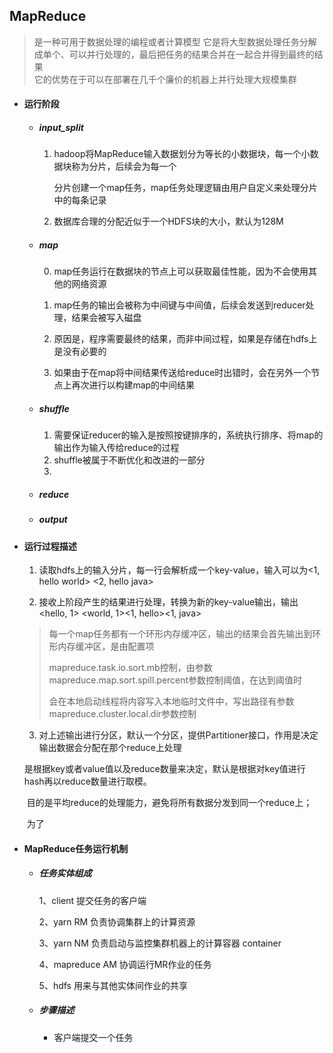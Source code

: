 ## MapReduce
> 是一种可用于数据处理的编程或者计算模型 
> 它是将大型数据处理任务分解成单个、可以并行处理的，最后把任务的结果合并在一起合并得到最终的结果  
> 它的优势在于可以在部署在几千个廉价的机器上并行处理大规模集群  
- #### 运行阶段
  
  - ##### input_split
    
    1. hadoop将MapReduce输入数据划分为等长的小数据块，每一个小数据块称为分片，后续会为每一个
    
       分片创建一个map任务，map任务处理逻辑由用户自定义来处理分片中的每条记录
    
    2. 数据库合理的分配近似于一个HDFS块的大小，默认为128M  
    
  - ##### map  
    
    0. map任务运行在数据块的节点上可以获取最佳性能，因为不会使用其他的网络资源
    
    1. map任务的输出会被称为中间键与中间值，后续会发送到reducer处理，结果会被写入磁盘
    2. 原因是，程序需要最终的结果，而非中间过程，如果是存储在hdfs上是没有必要的
    3. 如果由于在map将中间结果传送给reduce时出错时，会在另外一个节点上再次进行以构建map的中间结果
    
  - ##### shuffle 
    
    1.  需要保证reducer的输入是按照按键排序的，系统执行排序、将map的输出作为输入传给reduce的过程
    2. shuffle被属于不断优化和改进的一部分
    3. 
    
  - ##### reduce 
  
  - ##### output  
  
- #### 运行过程描述

  1. 读取hdfs上的输入分片，每一行会解析成一个key-value，输入可以为<1, hello world> <2, hello java>

  2. 接收上阶段产生的结果进行处理，转换为新的key-value输出，输出<hello, 1> <world, 1><1, hello><1, java>

  > 每一个map任务都有一个环形内存缓冲区，输出的结果会首先输出到环形内存缓冲区，是由配置项
  >
  > mapreduce.task.io.sort.mb控制，由参数mapreduce.map.sort.spill.percent参数控制阈值，在达到阈值时
  >
  > 会在本地启动线程将内容写入本地临时文件中，写出路径有参数mapreduce.cluster.local.dir参数控制

  3. 对上述输出进行分区，默认一个分区，提供Partitioner接口，作用是决定输出数据会分配在那个reduce上处理

  ​      是根据key或者value值以及reduce数量来决定，默认是根据对key值进行hash再以reduce数量进行取模。

  ​      目的是平均reduce的处理能力，避免将所有数据分发到同一个reduce上；

  ​      为了

- #### MapReduce任务运行机制

  - ##### 任务实体组成

    1、client           提交任务的客户端

    2、yarn   RM    负责协调集群上的计算资源

    3、yarn NM      负责启动与监控集群机器上的计算容器  container

    4、mapreduce AM  协调运行MR作业的任务

    5、hdfs            用来与其他实体间作业的共享

  - ##### 步骤描述

    - 客户端提交一个任务


